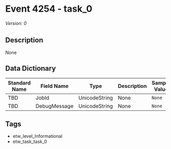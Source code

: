 # Event 4254 - task_0
###### Version: 0

## Description
None

## Data Dictionary
|Standard Name|Field Name|Type|Description|Sample Value|
|---|---|---|---|---|
|TBD|JobId|UnicodeString|None|`None`|
|TBD|DebugMessage|UnicodeString|None|`None`|

## Tags
* etw_level_Informational
* etw_task_task_0
